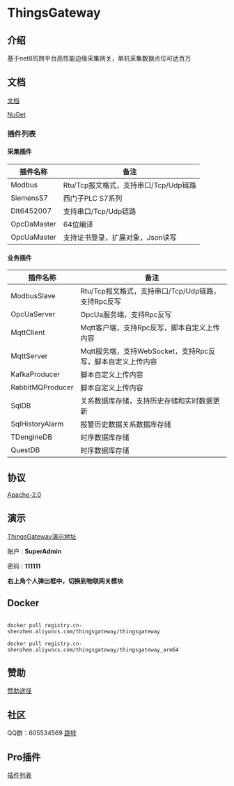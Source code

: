 # ThingsGateway

## 介绍

基于net8的跨平台高性能边缘采集网关，单机采集数据点位可达百万

## 文档

[文档](https://thingsgateway.cn/)

[NuGet](https://www.nuget.org/packages?q=Tags%3A%22ThingsGateway%22)

### 插件列表

#### 采集插件


| 插件名称    | 备注                                  |
| ----------- | ------------------------------------- |
| Modbus      | Rtu/Tcp报文格式，支持串口/Tcp/Udp链路 |
| SiemensS7   | 西门子PLC S7系列                      |
| Dlt6452007  | 支持串口/Tcp/Udp链路                  |
| OpcDaMaster | 64位编译                              |
| OpcUaMaster | 支持证书登录，扩展对象，Json读写      |

#### 业务插件


| 插件名称         | 备注                                                       |
| ---------------- | ---------------------------------------------------------- |
| ModbusSlave      | Rtu/Tcp报文格式，支持串口/Tcp/Udp链路，支持Rpc反写         |
| OpcUaServer      | OpcUa服务端，支持Rpc反写                                   |
| MqttClient       | Mqtt客户端，支持Rpc反写，脚本自定义上传内容                |
| MqttServer       | Mqtt服务端，支持WebSocket，支持Rpc反写，脚本自定义上传内容 |
| KafkaProducer    | 脚本自定义上传内容                                         |
| RabbitMQProducer | 脚本自定义上传内容                                         |
| SqlDB            | 关系数据库存储，支持历史存储和实时数据更新                 |
| SqlHistoryAlarm      | 报警历史数据关系数据库存储                                 |
| TDengineDB       | 时序数据库存储                                             |
| QuestDB          | 时序数据库存储                                             |

## 协议

[Apache-2.0](https://gitee.com/diego2098/ThingsGateway/blob/master/LICENSE)

## 演示

[ThingsGateway演示地址](http://47.119.161.158:5000/)

账户	:  **SuperAdmin**

密码 : **111111**

**右上角个人弹出框中，切换到物联网关模块**

## Docker

```shell

docker pull registry.cn-shenzhen.aliyuncs.com/thingsgateway/thingsgateway

docker pull registry.cn-shenzhen.aliyuncs.com/thingsgateway/thingsgateway_arm64
```

## 赞助

[赞助途径](https://thingsgateway.cn/docs/1000)

## 社区

QQ群：605534569 [跳转](http://qm.qq.com/cgi-bin/qm/qr?_wv=1027&k=NnBjPO-8kcNFzo_RzSbdICflb97u2O1i&authKey=V1MI3iJtpDMHc08myszP262kDykbx2Yev6ebE4Me0elTe0P0IFAmtU5l7Sy5w0jx&noverify=0&group_code=605534569)

## Pro插件

[插件列表](https://thingsgateway.cn/docs/1001)
